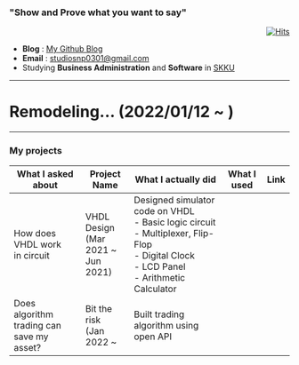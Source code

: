 ### "Show and Prove what you want to say"

<div align=right> 


[![Hits](https://hits.seeyoufarm.com/api/count/incr/badge.svg?url=https%3A%2F%2Fgithub.com%2FSNP0301&count_bg=%2359A6FF&title_bg=%23555555&icon=&icon_color=%23E7E7E7&title=Today+%2F+Total&edge_flat=false)](https://hits.seeyoufarm.com) 

</div>

- **Blog**  : [My Github Blog](https://snp0301.github.io/)
- **Email**  : studiosnp0301@gmail.com
- Studying **Business Administration**  and **Software** in [SKKU](https://www.skku.edu/eng/)
-----
# Remodeling... (2022/01/12 ~ )

-----
### My projects
|What I asked about|Project Name|What I actually did|What I used|Link|
|-|-|-|-|-|
|How does VHDL work<br>in circuit|VHDL Design<br>(Mar 2021 ~<br>Jun 2021)|Designed simulator code on VHDL<br> - Basic logic circuit<br>- Multiplexer, Flip-Flop<br>- Digital Clock<br>- LCD Panel<br>- Arithmetic Calculator|
|Does algorithm trading can <br>save my asset?|Bit the risk<br>(Jan 2022 ~<br>|Built trading algorithm using open API|
